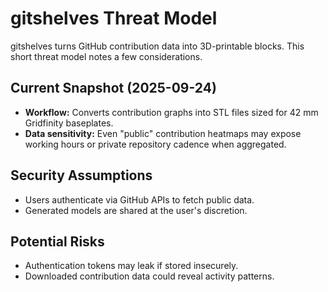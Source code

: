 # gitshelves Threat Model

gitshelves turns GitHub contribution data into 3D-printable blocks.
This short threat model notes a few considerations.

## Current Snapshot (2025-09-24)

- **Workflow:** Converts contribution graphs into STL files sized for 42 mm Gridfinity baseplates.
- **Data sensitivity:** Even "public" contribution heatmaps may expose working hours or private
  repository cadence when aggregated.

## Security Assumptions

- Users authenticate via GitHub APIs to fetch public data.
- Generated models are shared at the user's discretion.

## Potential Risks

- Authentication tokens may leak if stored insecurely.
- Downloaded contribution data could reveal activity patterns.
